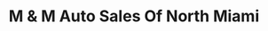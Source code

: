 ---
title: "M & M Auto Sales Of North Miami"
url: /north-miami/m-and-m-auto-sales-of-north-miami/
shop: car repair
---